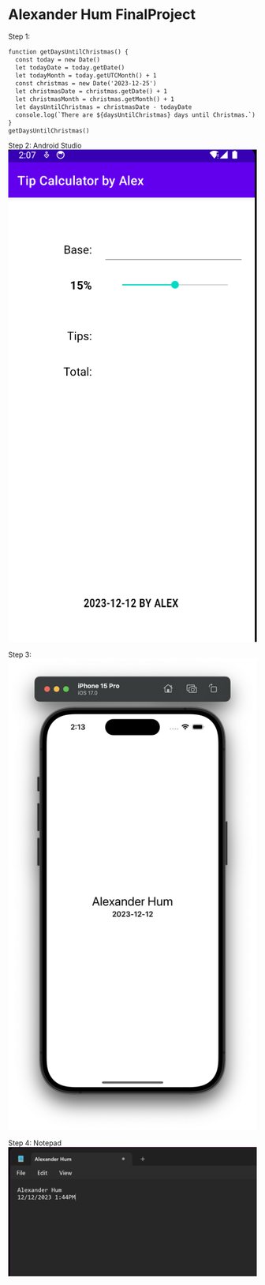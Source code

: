 # Alexander Hum FinalProject

Step 1:

```JS
function getDaysUntilChristmas() {
  const today = new Date()
  let todayDate = today.getDate()
  let todayMonth = today.getUTCMonth() + 1
  const christmas = new Date('2023-12-25')
  let christmasDate = christmas.getDate() + 1
  let christmasMonth = christmas.getMonth() + 1
  let daysUntilChristmas = christmasDate - todayDate
  console.log(`There are ${daysUntilChristmas} days until Christmas.`)
}
getDaysUntilChristmas()
```

Step 2: Android Studio
![Android Studio Screenshot](./screenshots/androidStudioScreenshotAlexhum.png)

Step 3:
![XCode Screenshot](./screenshots/xcodeScreenshotAlexhum.png)

Step 4: Notepad
![Parallels ScreenShot](./screenshots/notepadScreenshotAlexhum.png)
